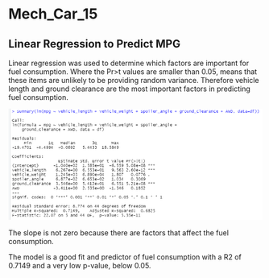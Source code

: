 # Mech_Car_15

## Linear Regression to Predict MPG

Linear regression was used to determine which factors are important for fuel consumption.   Where the Pr>t values are smaller than 0.05, means that these items are unlikely to be providing random variance.   Therefore vehicle length and ground clearance are the most important factors in predicting fuel consumption. 

![regression](https://github.com/JaniceBgithub/Mech_Car_15/blob/main/Resources/Regresssion_Screen_shot.png)

The slope is not zero because there are factors that affect the fuel consumption. 

The model is a good fit and predictor of fuel consumption with a R2 of 0.7149 and a very low p-value, below 0.05.

